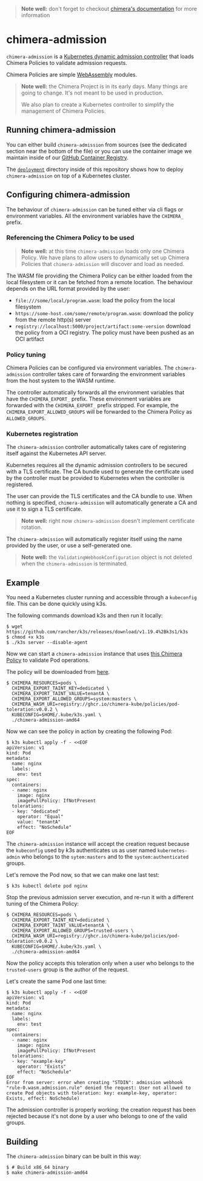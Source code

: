> **Note well:** don't forget to checkout [chimera's documentation](https://chimera-kube.github.io/chimera-book/)
> for more information

# chimera-admission

`chimera-admission` is a
[Kubernetes dynamic admission controller](https://kubernetes.io/docs/reference/access-authn-authz/extensible-admission-controllers/)
that loads Chimera Policies to validate admission requests.

Chimera Policies are simple [WebAssembly](https://webassembly.org/)
modules.

> **Note well:** the Chimera Project is in its early days. Many
> things are going to change. It's not meant to be used in production.
>
> We also plan to create a Kubernetes controller to simplify the management
> of Chimera Policies.

## Running chimera-admission

You can either build `chimera-admission` from sources (see the dedicated section
near the bottom of the file) or you can use the container image we maintain
inside of our [GitHub Container Registry](https://github.com/orgs/chimera-kube/packages/container/package/chimera-admission).

The [`deployment`](https://github.com/chimera-kube/chimera-admission/tree/main/deployment)
directory inside of this repository shows how to deploy `chimera-admission`
on top of a Kubernetes cluster.

## Configuring chimera-admission

The behaviour of `chimera-admission` can be tuned either via cli flags or
environment variables. All the environment variables have the `CHIMERA_` prefix.

### Referencing the Chimera Policy to be used

> **Note well:** at this time `chimera-admission` loads only one Chimera Policy.
> We have plans to allow users to dynamically set up Chimera Policies
> that `chimera-admission` will discover and load as needed.

The WASM file providing the Chimera Policy can be either loaded from
the local filesystem or it can be fetched from a remote location. The behaviour
depends on the URL format provided by the user:

* `file:///some/local/program.wasm`: load the policy from the local filesystem
* `https://some-host.com/some/remote/program.wasm`: download the policy from the
  remote http(s) server
* `registry://localhost:5000/project/artifact:some-version` download the policy
  from a OCI registry. The policy must have been pushed as an OCI artifact

### Policy tuning

Chimera Policies can be configured via environment variables. The `chimera-admission`
controller takes care of forwarding the environment variables from the host
system to the WASM runtime.

The controller automatically forwards all the environment variables that
have the `CHIMERA_EXPORT_` prefix. These environment variables are forwarded
with the `CHIMERA_EXPORT_` prefix stripped. For example, the `CHIMERA_EXPORT_ALLOWED_GROUPS`
will be forwarded to the Chimera Policy as `ALLOWED_GROUPS`.

### Kubernetes registration

The `chimera-admission` controller automatically takes care of registering
itself against the Kubernetes API server.

Kubernetes requires all the dynamic admission controllers to be secured with a
TLS certificate. The CA bundle used to generate the certificate used by the
controller must be provided to Kubernetes when the controller is registered.

The user can provide the TLS certificates and the CA bundle to use. When nothing
is specified, `chimera-admission` will automatically generate a CA and use it
to sign a TLS certificate.

> **Note well:** right now `chimera-admission` doesn't implement certificate rotation.

The `chimera-admission` will automatically register itself using the name provided
by the user, or use a self-generated one.

> **Note well:** the `ValidatingWebhookConfiguration` object is not deleted when
> the `chimera-admission` is terminated.

## Example

You need a Kubernetes cluster running and accessible through a `kubeconfig` file.
This can be done quickly using k3s.

The following commands download k3s and then run it locally:

```shell
$ wget https://github.com/rancher/k3s/releases/download/v1.19.4%2Bk3s1/k3s
$ chmod +x k3s
$ ./k3s server --disable-agent
```

Now we can start a `chimera-admission` instance that uses
[this Chimera Policy](https://github.com/chimera-kube/pod-toleration-policy)
to validate Pod operations.

The policy will be downloaded from
[here](https://github.com/orgs/chimera-kube/packages/container/package/policies%2Fpod-toleration).

```shell
$ CHIMERA_RESOURCES=pods \
  CHIMERA_EXPORT_TAINT_KEY=dedicated \
  CHIMERA_EXPORT_TAINT_VALUE=tenantA \
  CHIMERA_EXPORT_ALLOWED_GROUPS=system:masters \
  CHIMERA_WASM_URI=registry://ghcr.io/chimera-kube/policies/pod-toleration:v0.0.2 \
  KUBECONFIG=$HOME/.kube/k3s.yaml \
  ./chimera-admission-amd64
```

Now we can see the policy in action by creating the following Pod:

```shell
$ k3s kubectl apply -f - <<EOF
apiVersion: v1
kind: Pod
metadata:
  name: nginx
  labels:
    env: test
spec:
  containers:
  - name: nginx
    image: nginx
    imagePullPolicy: IfNotPresent
  tolerations:
  - key: "dedicated"
    operator: "Equal"
    value: "tenantA"
    effect: "NoSchedule"
EOF
```

The `chimera-admission` instance will accept the creation request because the
`kubeconfig` used by k3s authenticates us as user named `kubernetes-admin` who
belongs to the `sytem:masters` and to the `system:authenticated` groups.

Let's remove the Pod now, so that we can make one last test:

```shell
$ k3s kubectl delete pod nginx
```

Stop the previous admission server execution, and re-run it with
a different tuning of the Chimera Policy:

```shell
$ CHIMERA_RESOURCES=pods \
  CHIMERA_EXPORT_TAINT_KEY=dedicated \
  CHIMERA_EXPORT_TAINT_VALUE=tenantA \
  CHIMERA_EXPORT_ALLOWED_GROUPS=trusted-users \
  CHIMERA_WASM_URI=registry://ghcr.io/chimera-kube/policies/pod-toleration:v0.0.2 \
  KUBECONFIG=$HOME/.kube/k3s.yaml \
  ./chimera-admission-amd64
```

Now the policy accepts this toleration only when a user who belongs to the
`trusted-users` group is the author of the request.

Let's create the same Pod one last time:

```shell
$ k3s kubectl apply -f - <<EOF
apiVersion: v1
kind: Pod
metadata:
  name: nginx
  labels:
    env: test
spec:
  containers:
  - name: nginx
    image: nginx
    imagePullPolicy: IfNotPresent
  tolerations:
  - key: "example-key"
    operator: "Exists"
    effect: "NoSchedule"
EOF
Error from server: error when creating "STDIN": admission webhook "rule-0.wasm.admission.rule" denied the request: User not allowed to create Pod objects with toleration: key: example-key, operator: Exists, effect: NoSchedule)
```

The admission controller is properly working: the creation request has
been rejected because it's not done by a user who belongs to one of the
valid groups.

## Building

The `chimera-admission` binary can be built in this way:

```shell
$ # Build x86_64 binary
$ make chimera-admission-amd64
```
